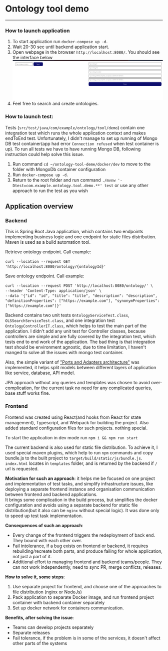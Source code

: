 # Ontology tool demo
-------

### How to launch application
1. To start application run `docker-compose up -d`. 
2. Wait 20-30 sec until backend application start. 
3. Open webpage in the browser `http://localhost:8080/`. You should see the interface below
![img.png](images/img.png)
4. Feel free to search and create ontologies.

### How to launch test:
Tests (`src/test/java/com/example/ontology/tool/demo`) contain one integration test which runs the whole application context and makes endToEnd test.
Unfortunately, I didn't manage to set up running of Mongo DB test container(app had error `Connection refused` when test container is up).
To run all tests we have to have running Mongo DB, following instruction could help solve this issue.
1. Run command `cd ~/ontology-tool-deme/docker/dev` to move to the folder with MongoDb container configuration
2. Run `docker-compose up -d`.
3. Return to the root folder and run command `./mvnw '-Dtest=com.example.ontology.tool.demo.**' test` or use any other approach to run the test as you wish

## Application overview

### Backend
This is Spring Boot Java application, which contains two endpoints implementing business logic and one endpoint for static files distribution.
Maven is used as a build automation tool.

Retrieve ontology endpoint. Call example:
```shell
curl --location --request GET 'http://localhost:8080/ontology/{ontologyId}'
```

Save ontology endpoint. Call example:
```shell
curl --location --request POST 'http://localhost:8080/ontology/' \
--header 'Content-Type: application/json' \
--data '{"id": "id", "title": "title", "description": "description", "definitionProperties": ["https://example.com"], "synonymProperties": ["https://example.com"]}'
```

Backend contains two unit tests `OntologyServiceTest.class`, `OLSSearchServiceTest.class`, and one integration test `OntologyControllerIT.class`, which helps to test the main part of the application.
I didn't add any unit test for Controller classes, because controllers are simple and are fully covered by the integration test, which tests end to end work of the application. 
The bad thing is that integration test should be environment agnostic, due to time limitation, I haven't manged to solve all the issues with mongo test container. 

Also, the simple variant of ["Ports and Adapters architecture"](https://medium.com/the-software-architecture-chronicles/ports-adapters-architecture-d19f2d476eca) was implemented, it helps split models between different layers of application like service, database, API model.

JPA approach without any queries and templates was chosen to avoid over-complication, for the current task no need for any complicated queries, base stuff works fine. 

### Frontend
Frontend was created using React(and hooks from React for state management), Typescript, and Webpack for building the project.
Also added standard configuration files for such projects. nothing special.

To start the application in dev mode run `npm i && npm run start`

The current backend is also used for static file distribution. To achieve it, I used special maven plugins, which help to run `npm` commands and copy bundle.js to the built project to `target/build/static/js/bundle.js`.
`index.html` locates in `templates` folder, and is returned by the backend if `/` url is requested.

**Motivation for such an approach**: it helps me be focused on one project and implementation of test tasks, and simplify infrastructure issues, like deploying a separate frontend instance and organisation communication between frontend and backend applications.  
It brings some complication in the build process, but simplifies the docker configuration and avoids using a separate backend for static file distribution(but it also can be `nginx` without special logic).
It was done only to speed up test task implementation.

**Consequences of such an approach**:
* Every change of the frontend triggers the redeployment of back end. They bound with each other over.
* Fail intolerance, if a bug exists on frontend or backend, it requires rebuilding/recreate both parts, and produce failing for whole application, not just a part of it.
* Additional effort to managing frontend and backend teams/people. They can not work independently, need to sync PR, merge conflicts, releases.

**How to solve it, some steps**:
1. Use separate project for frontend, and choose one of the approaches to file distribution (nginx or NodeJs)
2. Pack application to separate Docker image, and run frontend project container with backend container separately
3. Set up docker network for containers communication.

**Benefits, after solving the issue**: 
* Teams can develop projects separately
* Separate releases
* Fail tolerance, if the problem is in some of the services, it doesn't affect other parts of the systems
